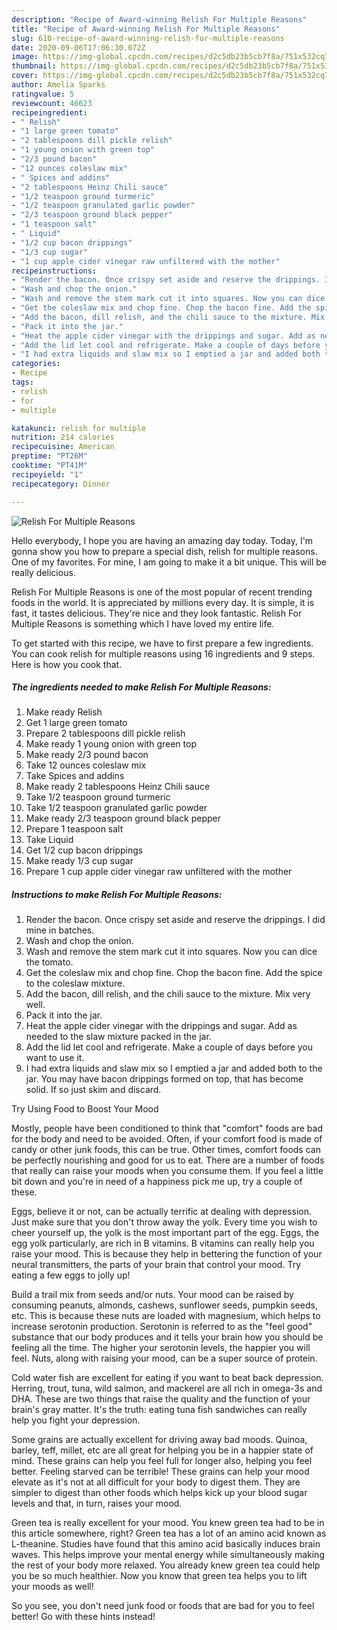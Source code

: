 ```yaml
---
description: "Recipe of Award-winning Relish For Multiple Reasons"
title: "Recipe of Award-winning Relish For Multiple Reasons"
slug: 610-recipe-of-award-winning-relish-for-multiple-reasons
date: 2020-09-06T17:06:30.072Z
image: https://img-global.cpcdn.com/recipes/d2c5db23b5cb7f8a/751x532cq70/relish-for-multiple-reasons-recipe-main-photo.jpg
thumbnail: https://img-global.cpcdn.com/recipes/d2c5db23b5cb7f8a/751x532cq70/relish-for-multiple-reasons-recipe-main-photo.jpg
cover: https://img-global.cpcdn.com/recipes/d2c5db23b5cb7f8a/751x532cq70/relish-for-multiple-reasons-recipe-main-photo.jpg
author: Amelia Sparks
ratingvalue: 5
reviewcount: 46623
recipeingredient:
- " Relish"
- "1 large green tomato"
- "2 tablespoons dill pickle relish"
- "1 young onion with green top"
- "2/3 pound bacon"
- "12 ounces coleslaw mix"
- " Spices and addins"
- "2 tablespoons Heinz Chili sauce"
- "1/2 teaspoon ground turmeric"
- "1/2 teaspoon granulated garlic powder"
- "2/3 teaspoon ground black pepper"
- "1 teaspoon salt"
- " Liquid"
- "1/2 cup bacon drippings"
- "1/3 cup sugar"
- "1 cup apple cider vinegar raw unfiltered with the mother"
recipeinstructions:
- "Render the bacon. Once crispy set aside and reserve the drippings. I did mine in batches."
- "Wash and chop the onion."
- "Wash and remove the stem mark cut it into squares. Now you can dice the tomato."
- "Get the coleslaw mix and chop fine. Chop the bacon fine. Add the spice to the coleslaw mixture."
- "Add the bacon, dill relish, and the chili sauce to the mixture. Mix very well."
- "Pack it into the jar."
- "Heat the apple cider vinegar with the drippings and sugar. Add as needed to the slaw mixture packed in the jar."
- "Add the lid let cool and refrigerate. Make a couple of days before you want to use it."
- "I had extra liquids and slaw mix so I emptied a jar and added both to the jar. You may have bacon drippings formed on top, that has become solid. If so just skim and discard."
categories:
- Recipe
tags:
- relish
- for
- multiple

katakunci: relish for multiple 
nutrition: 214 calories
recipecuisine: American
preptime: "PT26M"
cooktime: "PT41M"
recipeyield: "1"
recipecategory: Dinner

---
```



![Relish For Multiple Reasons](https://img-global.cpcdn.com/recipes/d2c5db23b5cb7f8a/751x532cq70/relish-for-multiple-reasons-recipe-main-photo.jpg)

Hello everybody, I hope you are having an amazing day today. Today, I'm gonna show you how to prepare a special dish, relish for multiple reasons. One of my favorites. For mine, I am going to make it a bit unique. This will be really delicious.

Relish For Multiple Reasons is one of the most popular of recent trending foods in the world. It is appreciated by millions every day. It is simple, it is fast, it tastes delicious. They're nice and they look fantastic. Relish For Multiple Reasons is something which I have loved my entire life.




To get started with this recipe, we have to first prepare a few ingredients. You can cook relish for multiple reasons using 16 ingredients and 9 steps. Here is how you cook that.

<!--inarticleads1-->

##### The ingredients needed to make Relish For Multiple Reasons:

1. Make ready  Relish
1. Get 1 large green tomato
1. Prepare 2 tablespoons dill pickle relish
1. Make ready 1 young onion with green top
1. Make ready 2/3 pound bacon
1. Take 12 ounces coleslaw mix
1. Take  Spices and addins
1. Make ready 2 tablespoons Heinz Chili sauce
1. Take 1/2 teaspoon ground turmeric
1. Take 1/2 teaspoon granulated garlic powder
1. Make ready 2/3 teaspoon ground black pepper
1. Prepare 1 teaspoon salt
1. Take  Liquid
1. Get 1/2 cup bacon drippings
1. Make ready 1/3 cup sugar
1. Prepare 1 cup apple cider vinegar raw unfiltered with the mother




<!--inarticleads2-->

##### Instructions to make Relish For Multiple Reasons:

1. Render the bacon. Once crispy set aside and reserve the drippings. I did mine in batches.
1. Wash and chop the onion.
1. Wash and remove the stem mark cut it into squares. Now you can dice the tomato.
1. Get the coleslaw mix and chop fine. Chop the bacon fine. Add the spice to the coleslaw mixture.
1. Add the bacon, dill relish, and the chili sauce to the mixture. Mix very well.
1. Pack it into the jar.
1. Heat the apple cider vinegar with the drippings and sugar. Add as needed to the slaw mixture packed in the jar.
1. Add the lid let cool and refrigerate. Make a couple of days before you want to use it.
1. I had extra liquids and slaw mix so I emptied a jar and added both to the jar. You may have bacon drippings formed on top, that has become solid. If so just skim and discard.




Try Using Food to Boost Your Mood


Mostly, people have been conditioned to think that "comfort" foods are bad for the body and need to be avoided. Often, if your comfort food is made of candy or other junk foods, this can be true. Other times, comfort foods can be perfectly nourishing and good for us to eat. There are a number of foods that really can raise your moods when you consume them. If you feel a little bit down and you're in need of a happiness pick me up, try a couple of these.

Eggs, believe it or not, can be actually terrific at dealing with depression. Just make sure that you don't throw away the yolk. Every time you wish to cheer yourself up, the yolk is the most important part of the egg. Eggs, the egg yolk particularly, are rich in B vitamins. B vitamins can really help you raise your mood. This is because they help in bettering the function of your neural transmitters, the parts of your brain that control your mood. Try eating a few eggs to jolly up!

Build a trail mix from seeds and/or nuts. Your mood can be raised by consuming peanuts, almonds, cashews, sunflower seeds, pumpkin seeds, etc. This is because these nuts are loaded with magnesium, which helps to increase serotonin production. Serotonin is referred to as the "feel good" substance that our body produces and it tells your brain how you should be feeling all the time. The higher your serotonin levels, the happier you will feel. Nuts, along with raising your mood, can be a super source of protein.

Cold water fish are excellent for eating if you want to beat back depression. Herring, trout, tuna, wild salmon, and mackerel are all rich in omega-3s and DHA. These are two things that raise the quality and the function of your brain's gray matter. It's the truth: eating tuna fish sandwiches can really help you fight your depression. 

Some grains are actually excellent for driving away bad moods. Quinoa, barley, teff, millet, etc are all great for helping you be in a happier state of mind. These grains can help you feel full for longer also, helping you feel better. Feeling starved can be terrible! These grains can help your mood elevate as it's not at all difficult for your body to digest them. They are simpler to digest than other foods which helps kick up your blood sugar levels and that, in turn, raises your mood.

Green tea is really excellent for your mood. You knew green tea had to be in this article somewhere, right? Green tea has a lot of an amino acid known as L-theanine. Studies have found that this amino acid basically induces brain waves. This helps improve your mental energy while simultaneously making the rest of your body more relaxed. You already knew green tea could help you be so much healthier. Now you know that green tea helps you to lift your moods as well!

So you see, you don't need junk food or foods that are bad for you to feel better! Go  with  these hints  instead!

